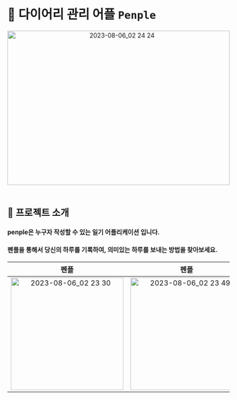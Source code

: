 # 📙 다이어리 관리 어플 `Penple` 
<div align="center"><img width="100%" height="350px" alt="2023-08-06_02 24 24" src="https://github.com/JEONGHWANMIN/PenPle/assets/124568804/2845270c-a689-4b53-9b3e-a52325cbb162" align="center"></div>
<br/>

## 🌟 프로젝트 소개
#### penple은 누구자 작성할 수 있는 일기 어플리케이션 입니다.
#### 펜플을 통해서 당신의 하루를 기록하여, 의미있는 하루를 보내는 방법을 찾아보세요.
  
펜플|펜플|펜플
:-:|:-:|:-:|
<img width="255" alt="2023-08-06_02 23 30" src="https://github.com/JEONGHWANMIN/PenPle/assets/65848374/971a826a-52d9-4ab0-addc-2fc55cb3a5b0">|<img width="255" alt="2023-08-06_02 23 49" src="https://github.com/JEONGHWANMIN/PenPle/assets/65848374/5d27ce00-639c-4de2-b4ee-190a9bc8ae14">| <img width="255" alt="2023-08-06_02 24 24" src="https://github.com/JEONGHWANMIN/PenPle/assets/65848374/9c007295-4738-48bf-b559-5b5c3168c08c">|



